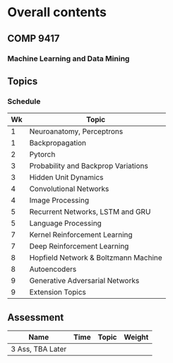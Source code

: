# Overall contents

## COMP 9417

### Machine Learning and Data Mining

## Topics



### Schedule

Wk|Topic
-|-
1|Neuroanatomy, Perceptrons
1|Backpropagation
2|Pytorch
3|Probability and Backprop Variations
3|Hidden Unit Dynamics
4|Convolutional Networks
4|Image Processing
5|Recurrent Networks, LSTM and GRU
5|Language Processing
7|Kernel Reinforcement Learning
7|Deep Reinforcement Learning
8|Hopfield Network & Boltzmann Machine
8|Autoencoders
9|Generative Adversarial Networks
9|Extension Topics

## Assessment

Name|Time|Topic|Weight
-|-|-|-
3 Ass, TBA Later|


